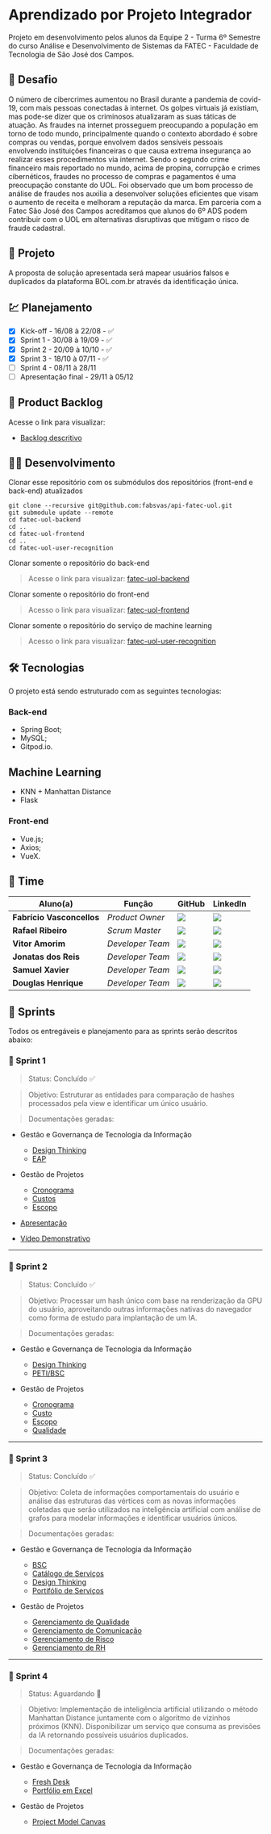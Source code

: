 # Aprendizado por Projeto Integrador
Projeto em desenvolvimento pelos alunos da Equipe 2 - Turma 6º Semestre do curso Análise e Desenvolvimento de Sistemas da FATEC - Faculdade de Tecnologia de São José dos Campos.

## 📌 Desafio
O número de cibercrimes aumentou no Brasil durante a pandemia de covid-19, com mais pessoas conectadas à internet. Os golpes virtuais já existiam, mas pode-se dizer que os criminosos atualizaram as suas táticas de atuação. As fraudes na internet prosseguem preocupando a população em torno de todo mundo, principalmente quando o contexto abordado é sobre compras ou vendas, porque envolvem dados sensíveis pessoais envolvendo instituições financeiras o que causa extrema insegurança ao realizar esses procedimentos via internet.
Sendo o segundo crime financeiro mais reportado no mundo, acima de propina, corrupção e crimes cibernéticos, fraudes no processo de compras e pagamentos é uma preocupação constante do UOL.
Foi observado que um bom processo de análise de fraudes nos auxilia a desenvolver soluções eficientes que visam o aumento de receita e melhoram a reputação da marca.
Em parceria com a Fatec São José dos Campos acreditamos que alunos do 6º ADS podem contribuir com o UOL em alternativas disruptivas que mitigam o risco de fraude cadastral.

## 🏁 Projeto
A proposta de solução apresentada será mapear usuários falsos e duplicados da plataforma BOL.com.br através da identificação única.

## 💹 Planejamento
- [x] Kick-off - 16/08 à 22/08 - ✅
- [x] Sprint 1 - 30/08 à 19/09 - ✅
- [x] Sprint 2 - 20/09 à 10/10 - ✅ 
- [x] Sprint 3 - 18/10 à 07/11 - ✅
- [ ] Sprint 4 - 08/11 à 28/11
- [ ] Apresentação final - 29/11 à 05/12

## 📃 Product Backlog
Acesse o link para visualizar:
 - [Backlog descritivo](/documentacao/backlog.rst)

## 👨‍💻 Desenvolvimento
Clonar esse repositório com os submódulos dos repositórios (front-end e back-end) atualizados
```
git clone --recursive git@github.com:fabsvas/api-fatec-uol.git
git submodule update --remote
cd fatec-uol-backend
cd ..
cd fatec-uol-frontend
cd ..
cd fatec-uol-user-recognition
```
Clonar somente o repositório do back-end
> Acesse o link para visualizar: [fatec-uol-backend](https://github.com/fabsvas/fatec-uol-backend/)

Clonar somente o repositório do front-end
> Acesso o link para visualizar: [fatec-uol-frontend](https://github.com/fabsvas/fatec-uol-backend/)

Clonar somente o repositório do serviço de machine learning
> Acesso o link para visualizar: [fatec-uol-user-recognition](https://github.com/fabsvas/fatec-uol-user-recognition/)

## 🛠 Tecnologias
O projeto está sendo estruturado com as seguintes tecnologias:

### Back-end
- Spring Boot;
- MySQL;
- Gitpod.io.

## Machine Learning
- KNN + Manhattan Distance
- Flask

### Front-end
- Vue.js;
- Axios;
- VueX.

## 🏢 Time

| Aluno(a)         | Função           | GitHub                                                         | LinkedIn                                              |
| ---------------- | ---------------- | -------------------------------------------------------------- | ----------------------------------------------------- |
|__Fabrício Vasconcellos__  | *Product Owner*  | [![](https://bit.ly/3f9Xo0P)](https://github.com/fabsvas)| [![](https://bit.ly/2P1ZogM)](https://www.linkedin.com/in/fabsvas/) |
|__Rafael Ribeiro__| *Scrum Master* | [![](https://bit.ly/3f9Xo0P)](https://github.com/RafaRibeiroRodri) | [![](https://bit.ly/2P1ZogM)](https://www.linkedin.com/in/rafael-ribeiro-31880019b/) |
|__Vitor Amorim__  | *Developer Team* | [![](https://bit.ly/3f9Xo0P)](https://github.com/MaguinhoD)  | [![](https://bit.ly/2P1ZogM)](https://www.linkedin.com/in/vitor-amorim-07474793/) |
|__Jonatas dos Reis__ | *Developer Team* | [![](https://bit.ly/3f9Xo0P)](https://github.com/JonnReis)   | [![](https://bit.ly/2P1ZogM)](https://www.linkedin.com/in/jonatas-reis-a15052148/) |
|__Samuel Xavier__| *Developer Team* | [![](https://bit.ly/3f9Xo0P)](https://github.com/krusader1982) | [![](https://bit.ly/2P1ZogM)](https://www.linkedin.com/in/samuel-dias-xavier-2984a0106/) |
|__Douglas Henrique__| *Developer Team* | [![](https://bit.ly/3f9Xo0P)](https://github.com/DhBarboza) | [![](https://bit.ly/2P1ZogM)](https://www.linkedin.com/in/developer-dhbarboza/) |

## :open_file_folder: Sprints
Todos os entregáveis e planejamento para as sprints serão descritos abaixo:

### :memo: Sprint 1
> Status: Concluído ✅

> Objetivo: Estruturar as entidades para comparação de hashes processados pela view e identificar um único usuário.

> Documentações geradas:

- Gestão e Governança de Tecnologia da Informação
   - [Design Thinking](/documentacao/SPRINT_1/GGTI/Design-Thinking.pdf)
   - [EAP](/documentacao/SPRINT_1/GGTI/EAP.pdf)

- Gestão de Projetos
   - [Cronograma](/documentacao/SPRINT_1/GP/Gerenciamento_Cronograma_UOL.pdf)
   - [Custos](/documentacao/SPRINT_1/GP/Gerenciamento_Custos_UOL.pdf)
   - [Escopo](/documentacao/SPRINT_1/GP/Gerenciamento_Escopo_UOL.pdf)

- [Apresentação](/documentacao/SPRINT_1/Apresentação.pptx)
- [Vídeo Demonstrativo](/documentacao/SPRINT_1/Vídeo_Apresentação.mp4)

___

### :memo: Sprint 2
> Status: Concluído ✅

> Objetivo: Processar um hash único com base na renderização da GPU do usuário, aproveitando outras informações nativas do navegador como forma de estudo para implantação de um IA.

> Documentações geradas:

- Gestão e Governança de Tecnologia da Informação
	- [Design Thinking](/documentacao/SPRINT_2/GGTI/Design-Thinking.pdf)
	- [PETI/BSC](/documentacao/SPRINT_2/GGTI/Planejamento-Estrategico-TI.pdf)

- Gestão de Projetos
	- [Cronograma](/documentacao/SPRINT_2/GP/Gerenciamento_Cronograma.pdf)
	- [Custo](/documentacao/SPRINT_2/GP/Gerenciamento_Custo.pdf)
	- [Escopo](/documentacao/SPRINT_2/GP/Gerenciamento_Escopo.jpeg)
	- [Qualidade](/documentacao/SPRINT_2/GP/Gerenciamento_Qualidade.xlsx)
___

### :memo: Sprint 3
> Status: Concluído ✅

> Objetivo: Coleta de informações comportamentais do usuário e análise das estruturas das vértices com as novas informações coletadas que serão utilizados na inteligência artificial com análise de grafos para modelar informações e identificar usuários únicos.

> Documentações geradas:

- Gestão e Governança de Tecnologia da Informação
	- [BSC](/documentacao/SPRINT_3/GGTI/BSC_TI_Sprint3.jpeg)
	- [Catálogo de Serviços](/documentacao/SPRINT_3/GGTI/Catalogo-Servicos-Sprint3.xlsx)
	- [Design Thinking](/documentacao/SPRINT_3/GGTI/Design-Thinking-Sprint3.pdf)
	- [Portifólio de Serviços](/documentacao/SPRINT_3/GGTI/Portifolio-Servico-Sprint3.pdf)

- Gestão de Projetos
	- [Gerenciamento de Qualidade](https://github.com/fabsvas/api-fatec-uol/blob/master/documentacao/SPRINT_3/GP/QUALIDADE%20S3.pdf)
	- [Gerenciamento de Comunicação](https://github.com/fabsvas/api-fatec-uol/blob/master/documentacao/SPRINT_3/GP/Gerenc.%20da%20Comunica%C3%A7%C3%A3o%20s3.xlsx)
	- [Gerenciamento de Risco](https://github.com/fabsvas/api-fatec-uol/blob/master/documentacao/SPRINT_3/GP/risco%20s3.pdf)
	- [Gerenciamento de RH](https://github.com/fabsvas/api-fatec-uol/blob/master/documentacao/SPRINT_3/GP/Matriz%20RACI%20s3.xlsx)
___

### :memo: Sprint 4
> Status: Aguardando :triangular_flag_on_post:

> Objetivo: Implementação de inteligência artificial utilizando o método Manhattan Distance juntamente com o algoritmo de vizinhos próximos (KNN). Disponibilizar um serviço que consuma as previsões da IA retornando possíveis usuários duplicados.

> Documentações geradas:

- Gestão e Governança de Tecnologia da Informação
	- [Fresh Desk](https://intelitec.freshdesk.com/support/home)
	- [Portfólio em Excel](/documentacao/SPRINT_4/GGTI/PortfólioServiços.xlsx)

- Gestão de Projetos
	- [Project Model Canvas](/documentacao/SPRINT_4/GP/ProjectModelCanvas.png)


